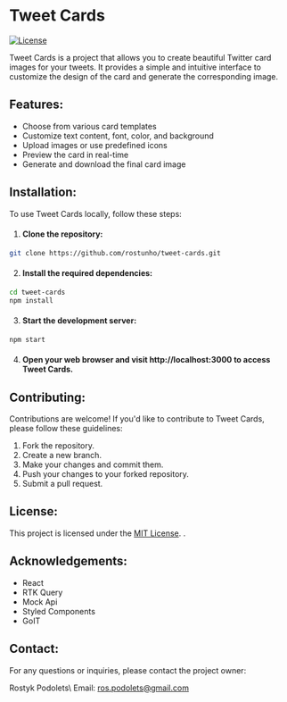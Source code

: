 # Tweet Cards

[![License](https://img.shields.io/badge/License-MIT-blue.svg)](https://opensource.org/licenses/MIT)

Tweet Cards is a project that allows you to create beautiful Twitter card images
for your tweets. It provides a simple and intuitive interface to customize the
design of the card and generate the corresponding image.

## Features:

- Choose from various card templates
- Customize text content, font, color, and background
- Upload images or use predefined icons
- Preview the card in real-time
- Generate and download the final card image

## Installation:

To use Tweet Cards locally, follow these steps:

1. #### Clone the repository:

```bash
git clone https://github.com/rostunho/tweet-cards.git
```

2. #### Install the required dependencies:

```bash
cd tweet-cards
npm install
```

3. #### Start the development server:

```bash
npm start
```

4. #### Open your web browser and visit http://localhost:3000 to access Tweet Cards.

## Contributing:

Contributions are welcome! If you'd like to contribute to Tweet Cards, please
follow these guidelines:

1. Fork the repository.
2. Create a new branch.
3. Make your changes and commit them.
4. Push your changes to your forked repository.
5. Submit a pull request.

## License:

This project is licensed under the
[MIT License](https://opensource.org/license/mit/). .

## Acknowledgements:

- React
- RTK Query
- Mock Api
- Styled Components
- GoIT

## Contact:

For any questions or inquiries, please contact the project owner:

Rostyk Podolets\ Email: ros.podolets@gmail.com

